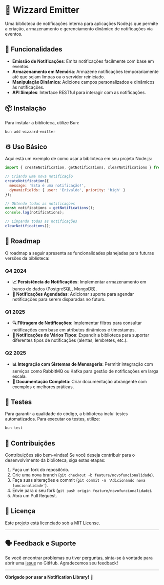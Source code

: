 # 📢 Wizzard Emitter

Uma biblioteca de notificações interna para aplicações Node.js que permite a criação, armazenamento e gerenciamento dinâmico de notificações via eventos. 

## 🚀 Funcionalidades

- **Emissão de Notificações**: Emita notificações facilmente com base em eventos.
- **Armazenamento em Memória**: Armazene notificações temporariamente até que sejam limpas ou o servidor reiniciado.
- **Manipulação Dinâmica**: Adicione campos personalizados e dinâmicos às notificações.
- **API Simples**: Interface RESTful para interagir com as notificações.

## 📦 Instalação

Para instalar a biblioteca, utilize Bun:

```bash
bun add wizzard-emitter
```

## ⚙️ Uso Básico

Aqui está um exemplo de como usar a biblioteca em seu projeto Node.js:

```javascript
import { createNotification, getNotifications, clearNotifications } from 'wizzard-emitter';

// Criando uma nova notificação
createNotification({
  message: 'Esta é uma notificação!',
  dynamicFields: { user: 'Erivaldo', priority: 'high' }
});

// Obtendo todas as notificações
const notifications = getNotifications();
console.log(notifications);

// Limpando todas as notificações
clearNotifications();
```

## 📜 Roadmap

O roadmap a seguir apresenta as funcionalidades planejadas para futuras versões da biblioteca:

### Q4 2024
- **📈 Persistência de Notificações**: Implementar armazenamento em banco de dados (PostgreSQL, MongoDB).
- **📅 Notificações Agendadas**: Adicionar suporte para agendar notificações para serem disparadas no futuro.

### Q1 2025
- **🔍 Filtragem de Notificações**: Implementar filtros para consultar notificações com base em atributos dinâmicos e timestamps.
- **🔔 Notificações de Vários Tipos**: Expandir a biblioteca para suportar diferentes tipos de notificações (alertas, lembretes, etc.).

### Q2 2025
- **📊 Integração com Sistemas de Mensageria**: Permitir integração com serviços como RabbitMQ ou Kafka para gestão de notificações em larga escala.
- **📖 Documentação Completa**: Criar documentação abrangente com exemplos e melhores práticas.

## 🧪 Testes

Para garantir a qualidade do código, a biblioteca inclui testes automatizados. Para executar os testes, utilize:

```bash
bun test
```

## 🌟 Contribuições

Contribuições são bem-vindas! Se você deseja contribuir para o desenvolvimento da biblioteca, siga estas etapas:

1. Faça um fork do repositório.
2. Crie uma nova branch (`git checkout -b feature/novofuncionalidade`).
3. Faça suas alterações e commit (`git commit -m 'Adicionando nova funcionalidade'`).
4. Envie para o seu fork (`git push origin feature/novofuncionalidade`).
5. Abra um Pull Request.

## 📄 Licença

Este projeto está licenciado sob a [MIT License](LICENSE).

---

## 🗣️ Feedback e Suporte

Se você encontrar problemas ou tiver perguntas, sinta-se à vontade para abrir uma [issue](https://github.com/erivaldocazinga22/wizzard-emitter/issues) no GitHub. Agradecemos seu feedback!

---

**Obrigado por usar a Notification Library! 🚀**